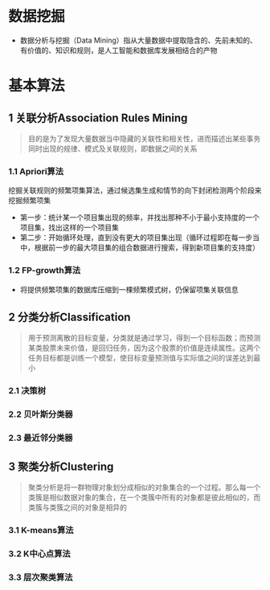 # 数据挖掘
- 数据分析与挖掘（Data Mining）指从大量数据中提取隐含的、先前未知的、有价值的、知识和规则，是人工智能和数据库发展相结合的产物
# 基本算法
## 1 关联分析Association Rules Mining
>目的是为了发现大量数据当中隐藏的关联性和相关性，进而描述出某些事务同时出现的规律、模式及关联规则，即数据之间的关系
### 1.1 Apriori算法
挖掘关联规则的频繁项集算法，通过候选集生成和情节的向下封闭检测两个阶段来挖掘频繁项集
- 第一步：统计某一个项目集出现的频率，并找出那种不小于最小支持度的一个项目集，找出这样的一个项目集
- 第二步：开始循环处理，直到没有更大的项目集出现（循环过程即在每一步当中，根据前一步的最大项目集的组合数据进行搜索，得到新项目集的支持度）
### 1.2 FP-growth算法
- 将提供频繁项集的数据库压缩到一棵频繁模式树，仍保留项集关联信息
## 2 分类分析Classification
>用于预测离散的目标变量，分类就是通过学习，得到一个目标函数；而预测某类股票未来价值，是回归任务，因为这个股票的价值是连续属性。这两个任务目标都是训练一个模型，使目标变量预测值与实际值之间的误差达到最小
### 2.1 决策树
### 2.2 贝叶斯分类器
### 2.3 最近邻分类器
## 3 聚类分析Clustering
>聚类分析是将一群物理对象划分成相似的对象集合的一个过程。那么每一个类簇是相似数据对象的集合，在一个类簇中所有的对象都是彼此相似的，而类簇与类簇之间的对象是相异的
### 3.1 K-means算法
### 3.2 K中心点算法
### 3.3 层次聚类算法